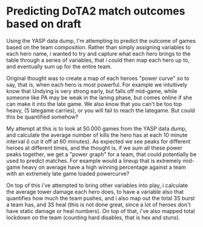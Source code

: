 # Predicting DoTA2 match outcomes based on draft

Using the YASP data dump, I'm attempting to predict the outcome of games based on the team composition. Rather than simply assigning variables to each hero name, i wanted to try and capture what each hero brings to the table through a series of variables, that i could then map each hero up to, and eventually sum up for the entire team.

Original thought was to create a map of each heroes "power curve" so to say, that is, when each hero is most powerful. For example we intuitively know that Undying is very strong early, but falls off mid-game, while someone like PA may be weak in the laning phase, but comes online if she can make it into the late game. We also know that you can't be too top heavy, (5 lategame carries), or you will fail to reach the lategame. But could this be quantified somehow?

My attempt at this is to look at 50.000 games from the YASP data dump, and calculate the average number of kills the hero has at each 10 minute interval (i cut it off at 60 minutes). As expected we see peaks for different heroes at different times, and the thought is, if we sum all these power peaks together, we get a "power graph" for a team, that could potentially be used to predict matches. For example would a lineup that is extremely mid-game heavy on average have a high winning percentage against a team with an extremely late game loaded powercurve?

On top of this i've attempted to bring other variables into play, i calculate the average tower damage each hero does, to have a variable also that quantifies how much the team pushes, and i also map out the total 3S burst a team has, and 3S heal (this is not done great, since a lot of heroes don't have static damage or heal numbers). On top of that, i've also mapped total lockdown on the team (counting hard disables, that is hex and stuns).
